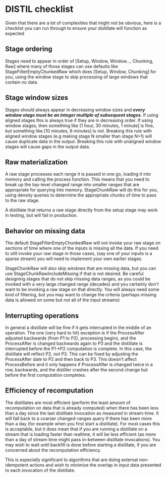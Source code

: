 # DISTIL checklist

Given that there are a lot of complexities that might not be obvious, here is a
checklist you can run through to ensure your distillate will function as
expected

## Stage ordering
Stages need to appear in order of [Setup, Window, Window..., Chunking, Raw]
where many of those stages can use defaults like StageFilterEmptyChunkedRaw
which does [Setup, Window, Chunking] for you, using the window stage to
skip processing of large windows that contain no data.

## Stage window sizes
Stages should always
appear in decreasing window sizes and ***every window stage must be
an integer multiple of subsequent stages***. If using aligned stages
this is always true if they are in decreasing order.
If using window stages, then something like [1 hour, 30 minutes, 1 minute]
is fine, but something like [10 minutes, 6 minutes] is not. Breaking this rule
with aligned window stages (e.g making stage N smaller than stage N+1) will
cause duplicate data in the output. Breaking this rule with unaligned window
stages will cause gaps in the output data.

## Raw materialization
A raw stage processes each range it is passed in one go, loading it into
memory and calling the process function.
This means that you need to break up the top-level changed range into smaller
ranges that are appropriate for querying into memory. StageChunkRaw will do
this for you, using density queries to determine the appropriate chunks
of time to pass to the raw stage.

A distillate that returns a raw stage directly from the setup stage
may work in testing, but will fail in production.

## Behavior on missing data
The default StageFilterEmptyChunkedRaw will not invoke your raw stage
on sections of time where one of the inputs is missing all the data.
If you need to still invoke your raw stage in those cases, (say one of your
inputs is a sparse stream) you will need to implement your own earlier
stages.

StageChunkRaw will also skip windows that are missing data, but you can
use StageChunkRawIncludeMissing if that is not desired. Be careful designing
stages that do not skip missing data ranges, as you could be invoked with
a very large changed range (decades) and you certainly don't want to be
invoking a raw stage on that directly. You will always need some kind of
filtering, but you may want to change the criteria (perhaps missing data is
allowed on some but not all of the input streams)


## Interrupting operations
In general a distillate will be fine if it gets interrupted in the middle
of an operation. The one (very hard to hit) exception is if the ProcessAfter
adjusted backwards (from P1 to P2), processing begins, and the ProcessAfter
is changed backwards again to P3 and the distillate is interrupted before the
P1->P2 computation is complete.
In this case, the distillate will reflect P2, not P3. This can be fixed by
adjusting the ProcessAfter date to P2 and then back to P3. This doesn't affect
ProcessBefore and it only happens if ProcessAfter is changed twice in
a row, backwards, and the distiller crashes after the second change but
before the first computation completes.

## Efficiency of recomputation
The distillates are most efficient (perform the least amount of recomputation
on data that is already computed) when there has been less than a day since
the last distillate invocation as measured in stream-time. It will fall back
to a coarser changed-ranges query if there has been more than a day (for example
when you first start a distillate). For most cases this is acceptable, but
it does mean that if you are running a distillate on a stream that is
loading faster than realtime, it will be less efficient (as more than a
day of stream time might pass in-between distillate invocations). You may
wish to wait until backfill is done before starting a distillate, if you
are concerned about the recomputation efficiency.

This is especially significant to algorithms that are doing external
non-idempotent actions and wish to minimize the overlap in input data
presented to each invocation of the distillate. 
